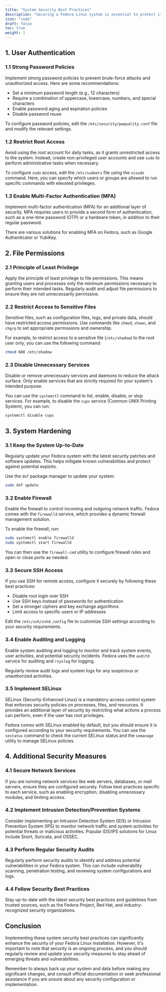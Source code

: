 ```yaml
---
title: "System Security Best Practices"
description: "Securing a Fedora Linux system is essential to protect it from potential threats and unauthorized access. This tutorial will guide you through various best practices to enhance the security of your Fedora installation. It covers topics such as user authentication, file permissions, system hardening, and more."
icon: "code"
draft: false
toc: true
weight: 1
---
```


## 1. User Authentication

### 1.1 Strong Password Policies

Implement strong password policies to prevent brute-force attacks and unauthorized access. Here are some recommendations:

- Set a minimum password length (e.g., 12 characters)
- Require a combination of uppercase, lowercase, numbers, and special characters
- Enable password aging and expiration policies
- Disable password reuse

To configure password policies, edit the `/etc/security/pwquality.conf` file and modify the relevant settings.

### 1.2 Restrict Root Access

Avoid using the root account for daily tasks, as it grants unrestricted access to the system. Instead, create non-privileged user accounts and use `sudo` to perform administrative tasks when necessary.

To configure `sudo` access, edit the `/etc/sudoers` file using the `visudo` command. Here, you can specify which users or groups are allowed to run specific commands with elevated privileges.

### 1.3 Enable Multi-Factor Authentication (MFA)

Implement multi-factor authentication (MFA) for an additional layer of security. MFA requires users to provide a second form of authentication, such as a one-time password (OTP) or a hardware token, in addition to their regular password.

There are various solutions for enabling MFA on Fedora, such as Google Authenticator or YubiKey.

## 2. File Permissions

### 2.1 Principle of Least Privilege

Apply the principle of least privilege to file permissions. This means granting users and processes only the minimum permissions necessary to perform their intended tasks. Regularly audit and adjust file permissions to ensure they are not unnecessarily permissive.

### 2.2 Restrict Access to Sensitive Files

Sensitive files, such as configuration files, logs, and private data, should have restricted access permissions. Use commands like `chmod`, `chown`, and `chgrp` to set appropriate permissions and ownership.

For example, to restrict access to a sensitive file (`/etc/shadow`) to the root user only, you can use the following command:

```bash
chmod 600 /etc/shadow
```

### 2.3 Disable Unnecessary Services

Disable or remove unnecessary services and daemons to reduce the attack surface. Only enable services that are strictly required for your system's intended purpose.

You can use the `systemctl` command to list, enable, disable, or stop services. For example, to disable the `cups` service (Common UNIX Printing System), you can run:

```bash
systemctl disable cups
```

## 3. System Hardening

### 3.1 Keep the System Up-to-Date

Regularly update your Fedora system with the latest security patches and software updates. This helps mitigate known vulnerabilities and protect against potential exploits.

Use the `dnf` package manager to update your system:

```bash
sudo dnf update
```

### 3.2 Enable Firewall

Enable the firewall to control incoming and outgoing network traffic. Fedora comes with the `firewalld` service, which provides a dynamic firewall management solution.

To enable the firewall, run:

```bash
sudo systemctl enable firewalld
sudo systemctl start firewalld
```

You can then use the `firewall-cmd` utility to configure firewall rules and open or close ports as needed.

### 3.3 Secure SSH Access

If you use SSH for remote access, configure it securely by following these best practices:

- Disable root login over SSH
- Use SSH keys instead of passwords for authentication
- Set a stronger ciphers and key exchange algorithms
- Limit access to specific users or IP addresses

Edit the `/etc/ssh/sshd_config` file to customize SSH settings according to your security requirements.

### 3.4 Enable Auditing and Logging

Enable system auditing and logging to monitor and track system events, user activities, and potential security incidents. Fedora uses the `auditd` service for auditing and `rsyslog` for logging.

Regularly review audit logs and system logs for any suspicious or unauthorized activities.

### 3.5 Implement SELinux

SELinux (Security-Enhanced Linux) is a mandatory access control system that enforces security policies on processes, files, and resources. It provides an additional layer of security by restricting what actions a process can perform, even if the user has root privileges.

Fedora comes with SELinux enabled by default, but you should ensure it is configured according to your security requirements. You can use the `sestatus` command to check the current SELinux status and the `semanage` utility to manage SELinux policies.

## 4. Additional Security Measures

### 4.1 Secure Network Services

If you are running network services like web servers, databases, or mail servers, ensure they are configured securely. Follow best practices specific to each service, such as enabling encryption, disabling unnecessary modules, and limiting access.

### 4.2 Implement Intrusion Detection/Prevention Systems

Consider implementing an Intrusion Detection System (IDS) or Intrusion Prevention System (IPS) to monitor network traffic and system activities for potential threats or malicious activities. Popular IDS/IPS solutions for Linux include Snort, Suricata, and OSSEC.

### 4.3 Perform Regular Security Audits

Regularly perform security audits to identify and address potential vulnerabilities in your Fedora system. This can include vulnerability scanning, penetration testing, and reviewing system configurations and logs.

### 4.4 Follow Security Best Practices

Stay up-to-date with the latest security best practices and guidelines from trusted sources, such as the Fedora Project, Red Hat, and industry-recognized security organizations.

## Conclusion

Implementing these system security best practices can significantly enhance the security of your Fedora Linux installation. However, it's important to note that security is an ongoing process, and you should regularly review and update your security measures to stay ahead of emerging threats and vulnerabilities.

Remember to always back up your system and data before making any significant changes, and consult official documentation or seek professional assistance if you are unsure about any security configuration or implementation.